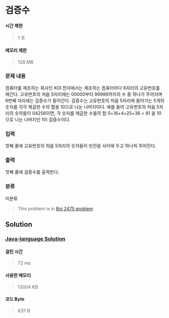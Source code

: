 # 검증수
#### 시간 제한
> 1 초
#### 메모리 제한
> 128 MB
### 문제 내용

컴퓨터를 제조하는 회사인 KOI 전자에서는 제조하는 컴퓨터마다 6자리의 고유번호를 매긴다. 고유번호의 처음 5자리에는 00000부터 99999까지의 수 중 하나가 주어지며 6번째 자리에는 검증수가 들어간다. 검증수는 고유번호의 처음 5자리에 들어가는 5개의 숫자를 각각 제곱한 수의 합을 10으로 나눈 나머지이다.
예를 들어 고유번호의 처음 5자리의 숫자들이 04256이면, 각 숫자를 제곱한 수들의 합 0+16+4+25+36 = 81 을 10으로 나눈 나머지인 1이 검증수이다.

### 입력

첫째 줄에 고유번호의 처음 5자리의 숫자들이 빈칸을 사이에 두고 하나씩 주어진다.

### 출력

첫째 줄에 검증수를 출력한다.

### 분류
미분류
> This problem is in [Boj 2475 problem](https://www.acmicpc.net/problem/2475)

## Solution
### [Java-language Solution](./main.java)
#### 걸린 시간
> 72 ms
#### 사용한 메모리
> 13004 KB
#### 코드 Byte
> 637 B
